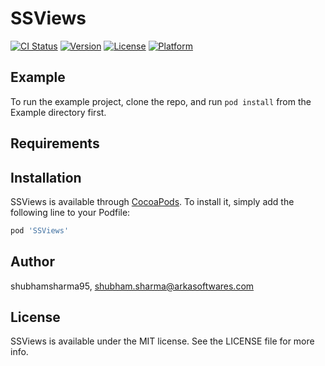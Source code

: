 # SSViews

[![CI Status](https://img.shields.io/travis/shubhamsharma95/SSViews.svg?style=flat)](https://travis-ci.org/shubhamsharma95/SSViews)
[![Version](https://img.shields.io/cocoapods/v/SSViews.svg?style=flat)](https://cocoapods.org/pods/SSViews)
[![License](https://img.shields.io/cocoapods/l/SSViews.svg?style=flat)](https://cocoapods.org/pods/SSViews)
[![Platform](https://img.shields.io/cocoapods/p/SSViews.svg?style=flat)](https://cocoapods.org/pods/SSViews)

## Example

To run the example project, clone the repo, and run `pod install` from the Example directory first.

## Requirements

## Installation

SSViews is available through [CocoaPods](https://cocoapods.org). To install
it, simply add the following line to your Podfile:

```ruby
pod 'SSViews'
```

## Author

shubhamsharma95, shubham.sharma@arkasoftwares.com

## License

SSViews is available under the MIT license. See the LICENSE file for more info.
